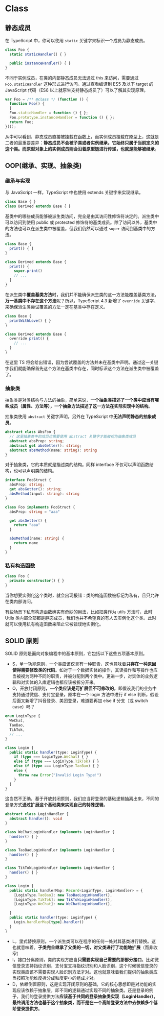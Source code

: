 # Class

## 静态成员

在 TypeScript 中，你可以使用 `static` 关键字来标识一个成员为静态成员。

```ts
class Foo {
  static staticHandler() { }

  public instanceHandler() { }
}
```

不同于实例成员，在类的内部静态成员无法通过 this 来访问，需要通过 `Foo.staticHandler` 这种形式进行访问。通过查看编译到 ES5 及以下 target 的 JavaScript 代码（ES6 以上就原生支持静态成员了）可以了解其实现原理。

```js
var Foo = /** @class */ (function () {
  function Foo() {
  }
  Foo.staticHandler = function () { };
  Foo.prototype.instanceHandler = function () { };
  return Foo;
}());
```

从中可以看到，静态成员直接被挂载在函数上，而实例成员挂载在原型上，这就是二者的最重要差异：**静态成员不会被子类或者实例继承，它始终只属于当前定义的这个类。而原型对象上的实例成员则会沿着原型链进行传递，也就是能够被继承**。

## OOP(继承、实现、抽象类)

### 继承与实现

与 JavaScript 一样，TypeScript 中也使用 extends 关键字来实现继承。

```ts
class Base { }
class Derived extends Base { }
```

基类中的哪些成员能够被派生类访问，完全是由其访问性修饰符决定的。派生类中可以访问到使用 public 或 protected 修饰符的基类成员。除了访问以外，基类中的方法也可以在派生类中被覆盖，但我们仍然可以通过 `super` 访问到基类中的方法。

```ts
class Base {
  print() { }
}

class Derived extends Base {
  print() {
    super.print()
    // ...
  }
}
```

在派生类中**覆盖基类方法**时，我们并不能确保派生类的这一方法能覆盖基类方法，**万一基类中不存在这个方法**呢？所以，TypeScript 4.3 新增了 `override` 关键字，来确保派生类尝试覆盖的方法一定在基类中存在定义。

```ts
class Base {
  printWithLove() { }
}

class Derived extends Base {
  override print() {
    // ...
  }
}
```

在这里 TS 将会给出错误，因为尝试覆盖的方法并未在基类中声明。通过这一关键字我们就能确保首先这个方法在基类中存在，同时标识这个方法在派生类中被覆盖了。

### 抽象类

抽象类是对类结构与方法的抽象，简单来说，**一个抽象类描述了一个类中应当有哪些成员（属性、方法等），一个抽象方法描述了这一方法在实际实现中的结构**。

抽象类使用 `abstract` 关键字声明，另外在 TypeScript 中**无法声明静态的抽象成员**。

```ts
abstract class AbsFoo {
  // 这里抽象类中的成员也需要使用 abstract 关键字才能被视为抽象类成员
  abstract absProp: string;
  abstract get absGetter(): string;
  abstract absMethod(name: string): string
}
```

对于抽象类，它的本质就是描述类的结构。同样 interface 不仅可以声明函数结构，也可以声明类的结构。

```ts
interface FooStruct {
  absProp: string;
  get absGetter(): string;
  absMethod(input: string): string
}

class Foo implements FooStruct {
  absProp: string = "aaa"

  get absGetter() {
    return "aaa"
  }

  absMethod(name: string) {
    return name
  }
}
```

### 私有构造函数

```ts
class Foo {
  private constructor() { }
}
```

当你想要实例化这个类时，就会出现报错：类的构造函数被标记为私有，且只允许在类内部访问。

有些场景下私有构造函数确实有奇妙的用法，比如把类作为 utils 方法时，此时 Utils 类内部全部都是静态成员，我们也并不希望真的有人去实例化这个类。此时就可以使用私有构造函数来阻止它被错误地实例化。

## SOLID 原则

SOLID 原则是面向对象编程中的基本原则，它包括以下这些五项基本原则。

- S，单一功能原则，一个类应该仅具有一种职责，这也意味着**只存在一种原因使得需要修改类的代码**。如对于一个数据实体的操作，其读操作和写操作也应当被视为两种不同的职责，并被分配到两个类中。更进一步，对实体的业务逻辑和对实体的入库逻辑也都应该被拆分开来。
- O，开放封闭原则，**一个类应该是可扩展但不可修改的**。即假设我们的业务中支持通过微信、支付宝登录，原本在一个 login 方法中进行 if else 判断，假设后面又新增了抖音登录、美团登录，难道要再加 else if 分支（或 switch case）吗？

```ts
enum LoginType {
  WeChat,
  TaoBao,
  TikTok,
  // ...
}

class Login {
  public static handler(type: LoginType) {
    if (type === LoginType.WeChat) { }
    else if (type === LoginType.TikTok) { }
    else if (type === LoginType.TaoBao) { }
    else {
      throw new Error("Invalid Login Type!")
    }
  }
}
```

这当然不正确，基于开放封闭原则，我们应当将登录的基础逻辑抽离出来，不同的登录方式**通过扩展这个基础类来实现自己的特殊逻辑**。

```ts
abstract class LoginHandler {
  abstract handler(): void
}

class WeChatLoginHandler implements LoginHandler {
  handler() { }
}

class TaoBaoLoginHandler implements LoginHandler {
  handler() { }
}

class TikTokLoginHandler implements LoginHandler {
  handler() { }
}

class Login {
  public static handlerMap: Record<LoginType, LoginHandler> = {
    [LoginType.TaoBao]: new TaoBaoLoginHandler(),
    [LoginType.TikTok]: new TikTokLoginHandler(),
    [LoginType.WeChat]: new WeChatLoginHandler(),

  }
  public static handler(type: LoginType) {
    Login.handlerMap[type].handler()
  }
}
```

- L，里式替换原则，一个派生类可以在程序的任何一处对其基类进行替换。这也就意味着，**子类完全继承了父类的一切，对父类进行了功能地扩展**（而非收窄）
- I，接口分离原则，类的实现方应当**只需要实现自己需要的那部分接口**。比如微信登录支持指纹识别，支付宝支持指纹识别和人脸识别，这个时候微信登录的实现类应该不需要实现人脸识别方法才对。这也就意味着我们提供的抽象类应当按照功能维度拆分成粒度更小的组成才对。
- D，依赖倒置原则，这是实现开闭原则的基础，它的核心思想即是对功能的实现应该依赖于抽象层，即不同的逻辑通过实现不同的抽象类。还是登录的例子，我们的登录提供方法**应该基于共同的登录抽象类实现（LoginHandler），最终调用方法也基于这个抽象类，而不是在一个高阶登录方法中去依赖多个低阶登录提供方**。
